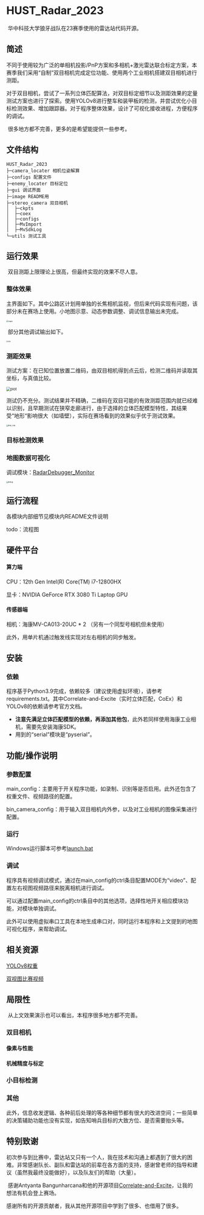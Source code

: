 # HUST_Radar_2023

​	华中科技大学狼牙战队在23赛季使用的雷达站代码开源。

## 简述

​	不同于使用较为广泛的单相机投影/PnP方案和多相机+激光雷达联合标定方案，本赛季我们采用“自制”双目相机完成定位功能、使用两个工业相机搭建双目相机进行测距。

​	对于双目相机，尝试了一系列立体匹配算法，对双目标定细节以及测距效果的定量测试方案也进行了探索。使用YOLOv8进行整车和装甲板的检测，并尝试优化小目标检测效果、增加跟踪器。对于程序整体效果，设计了可视化接收进程，方便程序的调试。

​	很多地方都不完善，更多的是希望能提供一些参考。

## 文件结构

```
HUST_Radar_2023
├─camera_locater 相机位姿解算
├─configs 配置文件
├─enemy_locater 目标定位
├─gui 调试界面
├─image README用
├─stereo_camera 双目相机
│  ├─ckpts
│  ├─coex
│  ├─configs
│  ├─MvImport
│  ├─MvSdkLog
└─utils 测试工具
```

## 运行效果

​	双目测距上限理论上很高，但最终实现的效果不尽人意。

### 整体效果

​	主界面如下。其中公路区计划用单独的长焦相机监视，但后来代码实现有问题，该部分未在赛场上使用。小地图示意、动态参数调整、调试信息输出未完成。

<img src="C:\Users\13572\Desktop\main.png" alt="main" style="zoom: 34%;" />

​	部分其他调试输出如下。

<img src="C:\Users\13572\Desktop\info.png" alt="info" style="zoom: 27%;" />

### 测距效果

​	测试方案：在已知位置放置二维码，由双目相机得到点云后，检测二维码并读取其坐标，与真值比较。

<img src=".\images\plot.png" alt="plot" style="zoom: 67%;" />

​	测试仍不充分。测试结果并不精确，二维码在双目可能的有效测距范围内就已经难以识别，且早期测试在狭窄走廊进行，由于选择的立体匹配模型特性，其结果受“地形“影响很大（如墙壁），实际在赛场看到的效果似乎优于测试效果。

<img src=".\images\disp_cmp.png" alt="disp_cmp" style="zoom:30%;" />

### 目标检测效果



### 地图数据可视化

调试模块：[RadarDebugger_Monitor](https://github.com/HUSTLYRM/RadarDebugger_Monitor)

<img src="C:\Users\13572\Desktop\debug.png" alt="debug" style="zoom: 30%;" />



## 运行流程

各模块内部细节见模块内README文件说明

todo：流程图





## 硬件平台

#### 算力端

CPU：12th Gen Intel(R) Core(TM) i7-12800HX

显卡：NVIDIA GeForce RTX 3080 Ti Laptop GPU

#### 传感器端

相机：海康MV-CA013-20UC * 2 （另有一个同型号相机但未使用）

此外，用单片机通过触发线实现对左右相机的同步触发。

## 安装

### 依赖

​	程序基于Python3.9完成，依赖较多（建议使用虚拟环境），请参考requirements.txt。其中Correlate-and-Excite（实时立体匹配，CoEx）和YOLOv8的依赖请参考官方文档。

* **注意先满足立体匹配模型的依赖，再添加其他包**，此外若同样使用海康工业相机，需要先安装海康SDK。
* 用到的“serial”模块是“pyserial”。

## 功能/操作说明 

### 参数配置

main_config：主要用于开关程序功能，如录制、识别等是否启用。此外还包含了权重文件、视频路径的配置。

bin_camera_config：用于输入双目相机内外参，以及对工业相机的图像采集进行配置。

### 运行

Windows运行脚本可参考[launch.bat]()

### 调试

​	程序具有视频调试模式，通过在main_config的ctrl条目配置MODE为“video”、配置左右视图视频路径来脱离相机进行调试。

​	可以通过配置main_config的ctrl条目中的其他选项，选择性地开关相应模块功能，对模块单独调试。

​	此外可以使用虚拟串口工具在本地生成串口对，同时运行本程序和上文提到的地图可视化程序，来帮助调试。

## 相关资源

[YOLOv8权重]()

[双视图比赛视频]()

## 局限性

​	从上文效果演示也可以看出，本程序很多地方都不完善。

### 双目相机

#### 像素与性能

#### 机械精度与标定

### 小目标检测

### 其他

​	此外，信息收发逻辑、各种前后处理的等各种细节都有很大的改进空间；一些简单的决策辅助功能也没有实现，如告知哨兵目标的大致方位、是否需要抬头等。

## 特别致谢

​	初次参与到比赛中，雷达站又只有一个人，我在技术和沟通上都遇到了很大的困难。非常感谢队长、副队和雷达站的前辈在各方面的支持，感谢曾老师的指导和建议（虽然我最终没能做好），以及队友们的帮助（大量）。

​	感谢Antyanta Bangunharcana和他的开源项目[Correlate-and-Excite](https://github.com/antabangun/coex)，让我的想法有机会登上赛场。

​	感谢所有的开源贡献者，我从其他开源项目中学到了很多、也借用了很多。
